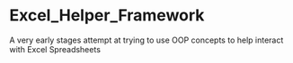 # Excel_Helper_Framework
 A very early stages attempt at trying to use OOP concepts to help interact with Excel Spreadsheets
